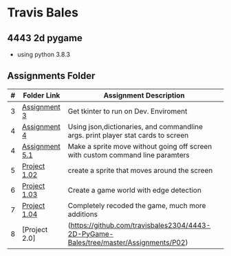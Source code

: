 # Travis Bales
## 4443 2d pygame
  - using python 3.8.3
##  Assignments Folder

|   #   | Folder Link | Assignment Description |
| :---: | ----------- | ---------------------- |
|   3   |     [Assignment 3](https://github.com/travisbales2304/4443-2D-PyGame-Bales/tree/master/Assignments/A03)        | Get tkinter to run on Dev. Enviroment|
|4|[Assignment 4](https://github.com/travisbales2304/4443-2D-PyGame-Bales/tree/master/Assignments/A04)|Using json,dictionaries, and commandline args. print player stat cards to screen |
|4|[Assignment 5.1](https://github.com/travisbales2304/4443-2D-PyGame-Bales/tree/master/Assignments/A05.1)|Make a sprite move without going off screen with custom command line paramters|
|5|[Project 1.02](https://github.com/travisbales2304/4443-2D-PyGame-Bales/tree/master/Assignments/P1.02)| create a sprite that moves around the screen|
|6|[Project 1.03](https://github.com/travisbales2304/4443-2D-PyGame-Bales/tree/master/Assignments/P1.03)|Create a game world with edge detection|
|7|[Project 1.04](https://github.com/travisbales2304/4443-2D-PyGame-Bales/tree/master/Assignments/P1.04)|Completely recoded the game, much more additions|
|8|[Project 2.0]|(https://github.com/travisbales2304/4443-2D-PyGame-Bales/tree/master/Assignments/P02)|Platformer game with basic game design|
